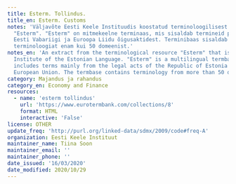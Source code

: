```yaml
---
title: Esterm. Tollindus.
title_en: Esterm. Customs
notes: 'Väljavõte Eesti Keele Instituudis koostatud terminoloogilisest ressursist
  "Esterm". "Esterm" on mitmekeelne terminaas, mis sisaldab termineid peamiselt
  Eesti Vabariigi ja Euroopa Liidu õigusaktidest. Terminibaas sisaldab
  terminoloogiat enam kui 50 domeenist.'
notes_en: 'An extract from the terminological resource "Esterm" that is compiled in the
  Institute of the Estonian Language. "Esterm" is a multilingual termbase which
  includes terms mainly from the legal acts of the Republic of Estonia and the
  European Union. The termbase contains terminology from more than 50 domains.'
category: Majandus ja rahandus
category_en: Economy and Finance
resources:
  - name: 'esterm tollindus'
    url: 'https://www.eurotermbank.com/collections/8'
    format: HTML
    interactive: 'False'
license: OTHER
update_freq: 'http://purl.org/linked-data/sdmx/2009/code#freq-A'
organization: Eesti Keele Instituut
maintainer_name: Tiina Soon
maintainer_email: ''
maintainer_phone: ''
date_issued: '16/03/2020'
date_modified: 2020/10/29
---
```

